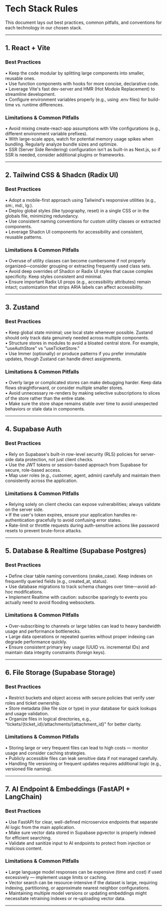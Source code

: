 # Tech Stack Rules

This document lays out best practices, common pitfalls, and conventions for each technology in our chosen stack.

---

## 1. React + Vite

### Best Practices
• Keep the code modular by splitting large components into smaller, reusable ones.  
• Use function components with hooks for more concise, declarative code.  
• Leverage Vite's fast dev-server and HMR (Hot Module Replacement) to streamline development.  
• Configure environment variables properly (e.g., using .env files) for build-time vs. runtime differences.

### Limitations & Common Pitfalls
• Avoid mixing create-react-app assumptions with Vite configurations (e.g., different environment variable prefixes).  
• With large-scale apps, watch for potential memory usage spikes when bundling. Regularly analyze bundle sizes and optimize.  
• SSR (Server Side Rendering) configuration isn't as built-in as Next.js, so if SSR is needed, consider additional plugins or frameworks.

---

## 2. Tailwind CSS & Shadcn (Radix UI)

### Best Practices
• Adopt a mobile-first approach using Tailwind's responsive utilities (e.g., sm:, md:, lg:).  
• Deploy global styles (like typography, reset) in a single CSS or in the globals file, minimizing redundancy.  
• Use consistent naming conventions for custom utility classes or extracted components.  
• Leverage Shadcn UI components for accessibility and consistent, reusable patterns.

### Limitations & Common Pitfalls
• Overuse of utility classes can become cumbersome if not properly organized—consider grouping or extracting frequently used class sets.  
• Avoid deep overrides of Shadcn or Radix UI styles that cause complex specificity. Keep styles consistent and minimal.  
• Ensure important Radix UI props (e.g., accessibility attributes) remain intact; customization that strips ARIA labels can affect accessibility.

---

## 3. Zustand

### Best Practices
• Keep global state minimal; use local state whenever possible. Zustand should only track data genuinely needed across multiple components.  
• Structure stores in modules to avoid a bloated central store. For example, "useAuthStore" vs "useTicketStore."  
• Use Immer (optionally) or produce patterns if you prefer immutable updates, though Zustand can handle direct assignments.

### Limitations & Common Pitfalls
• Overly large or complicated stores can make debugging harder. Keep data flows straightforward, or consider multiple smaller stores.  
• Avoid unnecessary re-renders by making selective subscriptions to slices of the store rather than the entire state.  
• Make sure the store shape remains stable over time to avoid unexpected behaviors or stale data in components.

---

## 4. Supabase Auth

### Best Practices
• Rely on Supabase's built-in row-level security (RLS) policies for server-side data protection, not just client checks.  
• Use the JWT tokens or session-based approach from Supabase for secure, role-based access.  
• Map user roles (e.g., customer, agent, admin) carefully and maintain them consistently across the application.

### Limitations & Common Pitfalls
• Relying solely on client checks can expose vulnerabilities; always validate on the server side.  
• If the user's token expires, ensure your application handles re-authentication gracefully to avoid confusing error states.  
• Rate-limit or throttle requests during auth-sensitive actions like password resets to prevent brute-force attacks.

---

## 5. Database & Realtime (Supabase Postgres)

### Best Practices
• Define clear table naming conventions (snake_case). Keep indexes on frequently queried fields (e.g., created_at, status).  
• Use database migrations to track schema changes over time—avoid ad-hoc modifications.  
• Implement Realtime with caution: subscribe sparingly to events you actually need to avoid flooding websockets.

### Limitations & Common Pitfalls
• Over-subscribing to channels or large tables can lead to heavy bandwidth usage and performance bottlenecks.  
• Large data operations or repeated queries without proper indexing can degrade performance quickly.  
• Ensure consistent primary key usage (UUID vs. incremental IDs) and maintain data integrity constraints (foreign keys).

---

## 6. File Storage (Supabase Storage)

### Best Practices
• Restrict buckets and object access with secure policies that verify user roles and ticket ownership.  
• Store metadata (like file size or type) in your database for quick lookups and usage validation.  
• Organize files in logical directories, e.g., "tickets/{ticket_id}/attachments/{attachment_id}" for better clarity.

### Limitations & Common Pitfalls
• Storing large or very frequent files can lead to high costs — monitor usage and consider caching strategies.  
• Publicly accessible files can leak sensitive data if not managed carefully.  
• Handling file versioning or frequent updates requires additional logic (e.g., versioned file naming).

---

## 7. AI Endpoint & Embeddings (FastAPI + LangChain)

### Best Practices
• Use FastAPI for clear, well-defined microservice endpoints that separate AI logic from the main application.  
• Make sure vector data stored in Supabase pgvector is properly indexed for efficient searching.  
• Validate and sanitize input to AI endpoints to protect from injection or malicious content.

### Limitations & Common Pitfalls
• Large language model responses can be expensive (time and cost) if used excessively — implement usage limits or caching.  
• Vector search can be resource-intensive if the dataset is large, requiring indexing, partitioning, or approximate nearest neighbor configurations.  
• Maintaining multiple model versions or updating embeddings might necessitate retraining indexes or re-uploading vector data.

--- 